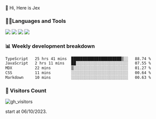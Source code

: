  👋 Hi, Here is Jex

 

### 🧑‍💻Languages and Tools

<code><a href="https://react.dev"><img src="https://api.iconify.design/logos:react.svg" /></a></code>
<code><a href="https://github.com/vuejs/core"><img src="https://api.iconify.design/logos:vue.svg" /></a></code> 
<code><a href="https://github.com/microsoft/TypeScript"><img src="https://api.iconify.design/logos:typescript-icon.svg" /></a></code>
<code><a href="https://threejs.org/"><img src="https://api.iconify.design/logos:threejs.svg" /></a></code>

### 📊 Weekly development breakdown

<!--START_SECTION:waka-->

```txt
TypeScript   25 hrs 41 mins  ██████████████████████▒░░   88.74 %
JavaScript   2 hrs 11 mins   ██░░░░░░░░░░░░░░░░░░░░░░░   07.55 %
MDX          22 mins         ▒░░░░░░░░░░░░░░░░░░░░░░░░   01.27 %
CSS          11 mins         ░░░░░░░░░░░░░░░░░░░░░░░░░   00.64 %
Markdown     10 mins         ░░░░░░░░░░░░░░░░░░░░░░░░░   00.63 %
```

<!--END_SECTION:waka-->


### 👀 Visitors Count

![gh_visitors](https://profile-counter.glitch.me/jexlau/count.svg)

start at 06/10/2023.
